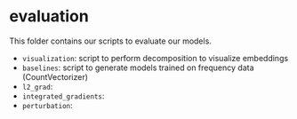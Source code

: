 # evaluation

This folder contains our scripts to evaluate our models.
* `visualization`: script to perform decomposition to visualize embeddings
* `baselines`: script to generate models trained on frequency data (CountVectorizer)
* `l2_grad`: 
* `integrated_gradients`: 
* `perturbation`: 
